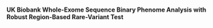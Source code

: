 #### UK Biobank Whole-Exome Sequence Binary Phenome Analysis with Robust Region-Based Rare-Variant Test
